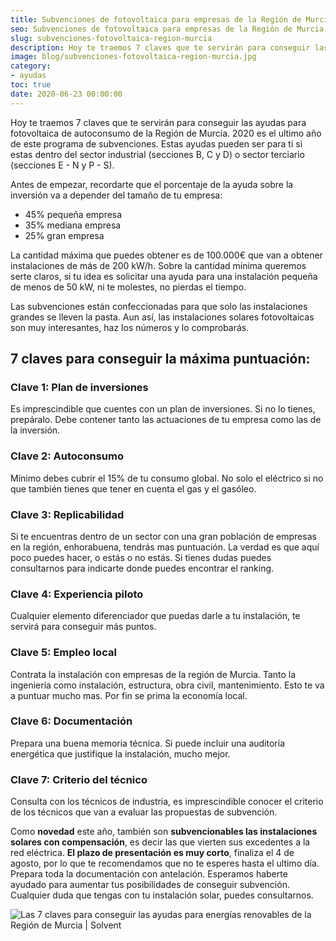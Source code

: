 ```yaml
---
title: Subvenciones de fotovoltaica para empresas de la Región de Murcia
seo: Subvenciones de fotovoltaica para empresas de la Región de Murcia - Ingeniería Solvent
slug: subvenciones-fotovoltaica-region-murcia
description: Hoy te traemos 7 claves que te servirán para conseguir las ayudas para fotovoltaica de autoconsumo de la Región de Murcia. 2020 es el ultimo año de este
image: blog/subvenciones-fotovoltaica-region-murcia.jpg
category:
- ayudas
toc: true
date: 2020-06-23 00:00:00
---
```

Hoy te traemos 7 claves que te servirán para conseguir las ayudas para fotovoltaica de autoconsumo de la Región de Murcia. 2020 es el ultimo año de este programa de subvenciones. Estas ayudas pueden ser para ti si estas dentro del sector industrial (secciones B, C y D) o sector terciario (secciones E - N y P - S).

Antes de empezar, recordarte que el porcentaje de la ayuda sobre la inversión va a depender del tamaño de tu empresa:

- 45% pequeña empresa
- 35% mediana empresa
- 25% gran empresa

La cantidad máxima que puedes obtener es de 100.000€ que van a obtener instalaciones de más de 200 kW/h. Sobre la cantidad mínima queremos serte claros, si tu idea es solicitar una ayuda para una instalación pequeña de menos de 50 kW, ni te molestes, no pierdas el tiempo.

Las subvenciones están confeccionadas para que solo las instalaciones grandes se lleven la pasta. Aun así, las instalaciones solares fotovoltaicas son muy interesantes, haz los números y lo comprobarás.

## 7 claves para conseguir la máxima puntuación:

### Clave 1: Plan de inversiones

Es imprescindible que cuentes con un plan de inversiones. Si no lo tienes, prepáralo. Debe contener tanto las actuaciones de tu empresa como las de la inversión.

### Clave 2: Autoconsumo

Mínimo debes cubrir el 15% de tu consumo global. No solo el eléctrico si no que también tienes que tener en cuenta el gas y el gasóleo.

### Clave 3: Replicabilidad

Si te encuentras dentro de un sector con una gran población de empresas en la región, enhorabuena, tendrás mas puntuación. La verdad es que aquí poco puedes hacer, o estás o no estás. Si tienes dudas puedes consultarnos para indicarte donde puedes encontrar el ranking.

### Clave 4: Experiencia piloto

Cualquier elemento diferenciador que puedas darle a tu instalación, te servirá para conseguir más puntos.

### Clave 5: Empleo local

Contrata la instalación con empresas de la región de Murcia. Tanto la ingeniería como instalación, estructura, obra civil, mantenimiento.  Esto te va a puntuar mucho mas. Por fin se prima la economía local.

### Clave 6: Documentación

Prepara una buena memoria técnica. Si puede incluir una auditoría energética que justifique la instalación, mucho mejor.

### Clave 7: Criterio del técnico

Consulta con los técnicos de industria, es imprescindible conocer el criterio de los técnicos que van a evaluar las propuestas de subvención.

Como **novedad** este año, también son **subvencionables las instalaciones solares con compensación**, es decir las que vierten sus excedentes a la red eléctrica. **El plazo de presentación es muy corto**, finaliza el 4 de agosto, por lo que te recomendamos que no te esperes hasta el ultimo día. Prepara toda la documentación con antelación. Esperamos haberte ayudado para aumentar tus posibilidades de conseguir subvención. Cualquier duda que tengas con tu instalación solar, puedes consultarnos.

![Las 7 claves para conseguir las ayudas para energías renovables de la Región de Murcia | Solvent](https://www.youtube.com/watch?v=lTJW5gHXLJw)
